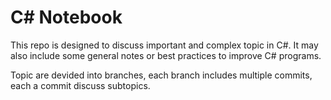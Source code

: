 # C# Notebook #

This repo is designed to discuss important and complex topic in C#. It may also include some general notes or best practices to improve C# programs. 

Topic are devided into branches, each branch includes multiple commits, each a commit discuss subtopics. 